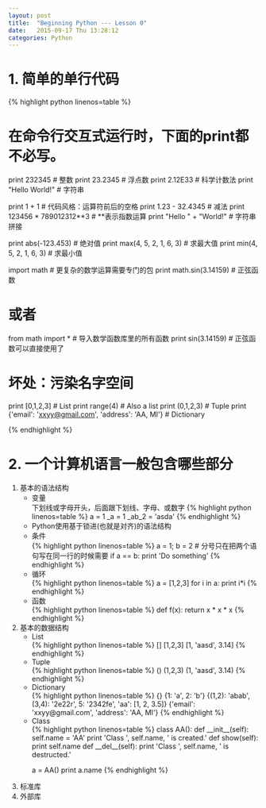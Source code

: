 ```yaml
---
layout: post
title:  "Beginning Python --- Lesson 0"
date:   2015-09-17 Thu 13:28:12
categories: Python
---
```


# 1. 简单的单行代码

{% highlight python linenos=table %}

# 在命令行交互式运行时，下面的print都不必写。

print 232345  # 整数
print 23.2345  # 浮点数
print 2.12E33  # 科学计数法
print "Hello World!"  # 字符串

print 1 + 1  # 代码风格：运算符前后的空格
print 1.23 - 32.4345  # 减法
print 123456 * 789012312**3  # **表示指数运算
print "Hello " + "World!"  # 字符串拼接

print abs(-123.453)  # 绝对值
print max(4, 5, 2, 1, 6, 3)  # 求最大值
print min(4, 5, 2, 1, 6, 3)  # 求最小值

import math  # 更复杂的数学运算需要专门的包
print math.sin(3.14159)  # 正弦函数

# 或者
from math import *  # 导入数学函数库里的所有函数
print sin(3.14159)  # 正弦函数可以直接使用了
# 坏处：污染名字空间

print [0,1,2,3]  # List
print range(4)   # Also a list
print (0,1,2,3)  # Tuple
print {'email': 'xxyy@gmail.com', 'address': 'AA, MI'}  # Dictionary

{% endhighlight %}

# 2. 一个计算机语言一般包含哪些部分
<ol>
<li> 基本的语法结构
<ul>
<li> 变量 </li>
下划线或字母开头，后面跟下划线、字母、或数字
{% highlight python linenos=table %}
a = 1
_a = 1
_ab_2 = 'asda'
{% endhighlight %}
<li> Python使用基于锁进(也就是对齐)的语法结构 </li>
<li> 条件 </li>
{% highlight python linenos=table %}
a = 1; b = 2  # 分号只在把两个语句写在同一行的时候需要  
if a == b:  
    print 'Do something'  
{% endhighlight %}
<li> 循环 </li>
{% highlight python linenos=table %}
a = [1,2,3]
for i in a:
    print i*i
{% endhighlight %}
<li> 函数 </li>
{% highlight python linenos=table %}
def f(x):
    return x * x * x
{% endhighlight %}
</ul>
</li>
<li> 基本的数据结构
<ul>
<li> List </li>
{% highlight python linenos=table %}
[]
[1,2,3]
[1, 'aasd', 3.14]
{% endhighlight %}
<li> Tuple </li>
{% highlight python linenos=table %}
()
(1,2,3)
(1, 'aasd', 3.14)
{% endhighlight %}
<li> Dictionary </li>
{% highlight python linenos=table %}
{}
{1: 'a', 2: 'b'}
{(1,2): 'abab', (3,4): '2e22r', 5: '2342fe', 'aa': [1, 2, 3.5]}
{'email': 'xxyy@gmail.com', 'address': 'AA, MI'}
{% endhighlight %}
<li> Class </li>
{% highlight python linenos=table %}
class AA():
    def __init__(self):
        self.name = 'AA'
        print 'Class ', self.name, ' is created.'
    def show(self):
        print self.name
    def __del__(self):
        print 'Class ', self.name, ' is destructed.'

a = AA()
print a.name
{% endhighlight %}
</ul>
</li>
<li> 标准库
</li>
<li> 外部库
</li>
</ol>
